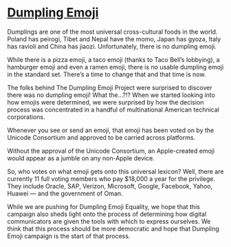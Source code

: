 # [Dumpling Emoji](http://lamivo.com/dumpling)

Dumplings are one of the most universal cross-cultural foods in the world. Poland has peirogi, Tibet and Nepal have the momo, Japan has gyoza, Italy has ravioli and China has jiaozi. Unfortunately, there is no dumpling emoji.

While there is a pizza emoji, a taco emoji (thanks to Taco Bell’s lobbying), a hamburger emoji and even a ramen emoji, there is no usable dumpling emoji in the standard set. There’s a time to change that and that time is now.

The folks behind The Dumpling Emoji Project were surprised to discover there was no dumpling emoji! What the…?!? When we started looking into how emojis were determined, we were surprised by how the decision process was concentrated in a handful of multinational American technical corporations.

Whenever you see or send an emoji, that emoji has been voted on by the Unicode Consortium and approved to be carried across platforms.

Without the approval of the Unicode Consortium, an Apple-created emoji would appear as a jumble on any non-Apple device.

So, who votes on what emoji gets onto this universal lexicon? Well, there are currently 11 full voting members who pay $18,000 a year for the privilege. They include Oracle, SAP, Verizon, Microsoft, Google, Facebook, Yahoo, Huawei — and the government of Oman.

While we are pushing for Dumpling Emoji Equality, we hope that this campaign also sheds light onto the process of determining how digital communicators are given the tools with which to express ourselves. We think that this process should be more democratic and hope that Dumpling Emoji campaign is the start of that process.